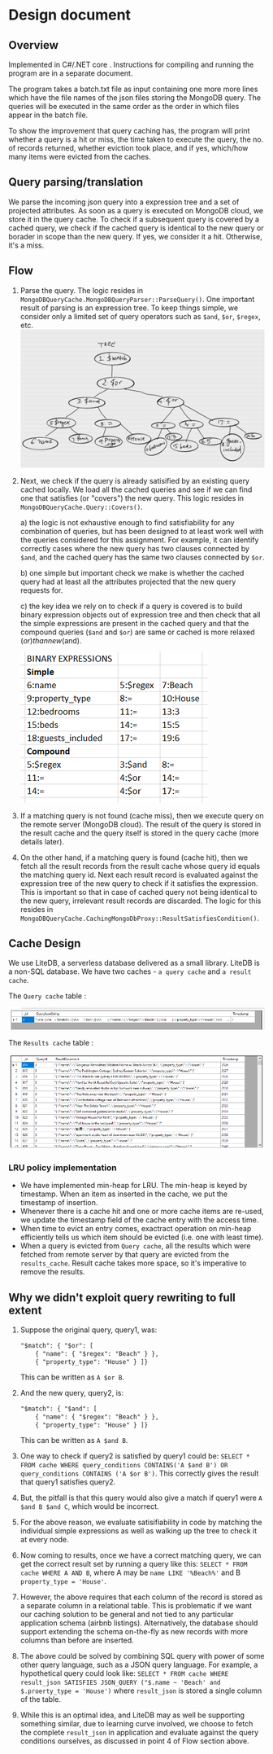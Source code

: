# Design document

## Overview
Implemented in C#/.NET core . Instructions for compiling and running the program are in a separate document.

The program takes a batch.txt file as input containing one more more lines which have the file names of the json files storing the MongoDB query. The queries will be executed in the same order as the order in which files appear in the batch file.

To show the improvement that query caching has, the program will print whether a query is a hit or miss, the time taken to execute the query, the no. of records returned, whether eviction took place, and if yes, which/how many items were evicted from the caches.

## Query parsing/translation
We parse the incoming json query into a expression tree and a set of projected attributes. As soon as a query is executed on MongoDB cloud, we store it in the query cache.
To check if a subsequent query is covered by a cached query, we check if the cached query is identical to the new query or borader in scope than the new query. If yes, we consider it a hit. Otherwise, it's a miss.

## Flow
1. Parse the query. The logic resides in `MongoDBQueryCache.MongoDBQueryParser::ParseQuery()`. One important result of parsing is an expression tree. To keep things simple, we consider only a limited set of query operators such as `$and`, `$or`, `$regex`, etc.
![expression tree](./images/expression_tree.png?raw=true "Expression Tree")

2. Next, we check if the query is already satisified by an existing query cached locally. We load all the cached queries and see if we can find one that satisfies (or "covers") the new query. This logic resides in `MongoDBQueryCache.Query::Covers()`.

   a) the logic is not exhaustive enough to find satisfiability for any combination of queries, but has been designed to at least work well with the queries considered for this assignment. For example, it can identify correctly cases where the new query has two clauses connected by `$and`, and the cached query has the same two clauses connected by `$or`.
   
   b) one simple but important check we make is whether the cached query had at least all the attributes projected that the new query requests for.
   
   c) the key idea we rely on to check if a query is covered is to build binary expression objects out of expression tree and then check that all the simple expressions are present in the cached query and that the compound queries (`$and` and `$or`) are same or cached is more relaxed ($or) than new ($and).

   ![Binary Expressions](./images/binary_expressions.png?raw=true "Binary Expressions")

3. If a matching query is not found (cache miss), then we execute query on the remote server (MongoDB cloud). The result of the query is stored in the result cache and the query itself is stored in the query cache (more details later).
4. On the other hand, if a matching query is found (cache hit), then we fetch all the result records from the result cache whose query id equals the matching query id. Next each result record is evaluated against the expression tree of the new query to check if it satisfies the expression. This is important so that in case of cached query not being identical to the new query, irrelevant result records are discarded. The logic for this resides in `MongoDBQueryCache.CachingMongoDbProxy::ResultSatisfiesCondition()`.

## Cache Design
We use LiteDB, a serverless database delivered as a small library. LiteDB is a non-SQL database. We have two caches - `a query cache` and `a result cache`.

The `Query cache` table : 

![Query Cache](./images/query_cache.png?raw=true "Query Cache")

The `Results cache` table : 

![Results Cache](./images/result_cache.png?raw=true "Results Cache")

### LRU policy implementation
- We have implemented min-heap for LRU. The min-heap is keyed by timestamp. When an item as inserted in the cache, we put the timestamp of insertion.
- Whenever there is a cache hit and one or more cache items are re-used, we update the timestamp field of the cache entry with the access time.
- When time to evict an entry comes, exactract operation on min-heap efficiently tells us which item should be evicted (i.e. one with least time).
- When a query is evicted from `Query cache`, all the results which were fetched from remote server by that query are evicted from the `results_cache`. Result cache takes more space, so it's imperative to remove the results.

## Why we didn't exploit query rewriting to full extent
1. Suppose the original query, query1, was:
    ```
    "$match": { "$or": [
        { "name": { "$regex": "Beach" } },
        { "property_type": "House" } ]}
    ```
    This can be written as `A $or B`.

2. And the new query, query2, is:
    ```
    "$match": { "$and": [
        { "name": { "$regex": "Beach" } },
        { "property_type": "House" } ]}
    ```
    This can be written as `A $and B`.

3. One way to check if query2 is satisfied by query1 could be:
    `SELECT * FROM cache WHERE query_conditions CONTAINS('A $and B') OR query_conditions CONTAINS ('A $or B')`.
    This correctly gives the result that query1 satisfies query2.

4. But, the pitfall is that this query would also give a match if query1 were `A $and B $and C`, which would be incorrect.
5. For the above reason, we evaluate satisifiability in code by matching the individual simple expressions as well as walking up the tree to check it at every node.
6. Now coming to results, once we have a correct matching query, we can get the correct result set by running a query like this:
`SELECT * FROM cache WHERE A AND B`, where A may be `name LIKE '%Beach%'` and B  `property_type = 'House'`.
7. However, the above requires that each column of the record is stored as a separate column in a relational table. This is problematic if we want our caching solution to be general and not tied to any particular application schema (airbnb listings). Alternatively, the database should support extending the schema on-the-fly as new records with more columns than before are inserted.
8. The above could be solved by combining SQL query with power of some other query language, such as a JSON query language. For example, a hypothetical query could look like:
`SELECT * FROM cache WHERE result_json SATISFIES JSON_QUERY ("$.name ~ 'Beach' and $.proerty_type = 'House')` where `result_json` is stored a single column of the table.
9. While this is an optimal idea, and LiteDB may as well be supporting something similar, due to learning curve involved, we choose to fetch the complete `result_json` in application and evaluate against the query conditions ourselves, as discussed in point 4 of Flow section above.
